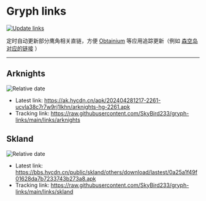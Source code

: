 # Gryph links

[![Update links](https://github.com/SkyBird233/gryph-links/actions/workflows/update.yml/badge.svg)](https://github.com/SkyBird233/gryph-links/actions/workflows/update.yml)

定时自动更新部分鹰角相关直链，方便 [Obtainium](https://github.com/ImranR98/Obtainium) 等应用追踪更新（例如 [森空岛对应的链接](https://raw.githubusercontent.com/SkyBird233/gryph-links/main/links/skland) ）

---

## Arknights
![Relative date](https://img.shields.io/date/1714536488?label=Updated)
- Latest link: https://ak.hycdn.cn/apk/202404281217-2261-ucvla38c7r7w9rj1lkhn/arknights-hg-2261.apk
- Tracking link: https://raw.githubusercontent.com/SkyBird233/gryph-links/main/links/arknights

## Skland
![Relative date](https://img.shields.io/date/1714392730?label=Updated)
- Latest link: https://bbs.hycdn.cn/public/skland/others/download/lastest/0a25a1f49f01628da7b7233743b273a8.apk
- Tracking link: https://raw.githubusercontent.com/SkyBird233/gryph-links/main/links/skland